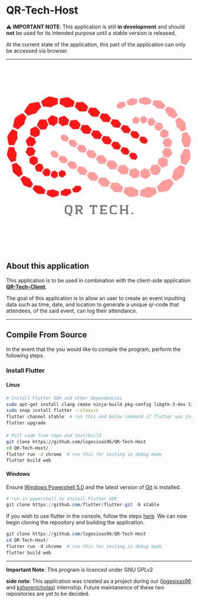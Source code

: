 # QR-Tech-Host

:warning: **IMPORTANT NOTE**: This application is still **in development** and should **not** be used for its intended purpose until a stable version is released.

At the current state of the application, this part of the application can only be accessed via browser.

---

<p align="center">
  <img src="/assets/logo.png" width="500"/>
</p>

## About this application

This application is to be used in combination with the client-side application **[QR-Tech-Client](https://github.com/logesixas96/QR-Tech-Client)**.  

The goal of this application is to allow an user to create an event inputting data such as time, date, and location to generate a unique qr-code that attendees, of the said event, can log their attendance.

---

## Compile From Source

In the event that the you would like to compile the program, perform the following steps.

### Install Flutter

#### Linux

```bash
# Install Flutter SDK and other dependencies
sudo apt-get install clang cmake ninja-build pkg-config libgtk-3-dev liblzma-dev  
sudo snap install flutter --classic
flutter channel stable  # run this and below command if flutter was installed previously
flutter upgrade

# Pull code from repo and test/build
git clone https://github.com/logesixas96/QR-Tech-Host
cd QR-Tech-Host/
flutter run -d chrome  # run this for testing in debug mode
flutter build web
```

#### Windows

Ensure [Windows Powershell 5.0](https://docs.microsoft.com/en-us/powershell/scripting/install/installing-windows-powershell) and the latest version of [Git](https://git-scm.com/download/win) is installed.

```powershell
# run in powershell to install Flutter SDK
git clone https://github.com/flutter/flutter.git -b stable
```

If you wish to use flutter in the console, follow the steps [here](https://docs.flutter.dev/get-started/install/windows#update-your-path). We can now begin  cloning the repository and building the application.  

```powershell
git clone https://github.com/logesixas96/QR-Tech-Host
cd QR-Tech-Host/
flutter run -d chrome  # run this for testing in debug mode
flutter build web
```

---

**Important Note**: This program is licenced under GNU GPLv2

**side note**: This application was created as a project during our ([logesixas96](https://github.com/logesixas96) and [kshorenicholas](https://github.com/kshorenicholas)) internship. Future maintanence of these two repositories are yet to be decided.
